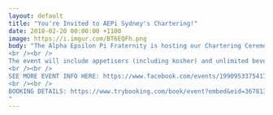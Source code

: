 ```yaml
---
layout: default
title: "You're Invited to AEPi Sydney's Chartering!"
date: 2018-02-20 00:00:00 +1100
image: https://i.imgur.com/BT6EQFh.png
body: "The Alpha Epsilon Pi Fraternity is hosting our Chartering Ceremony and requests the honour of your presence on Sunday, the 6th of May at Kensington Park Community Centre.
<br /><br />
The event will include appetisers (including kosher) and unlimited beverages to accompany the ceremony for this historical event for the chapter.
<br /><br />
SEE MORE EVENT INFO HERE: https://www.facebook.com/events/199095337541793
<br /><br />
BOOKING DETAILS: https://www.trybooking.com/book/event?embed&eid=367813
"
---
```

